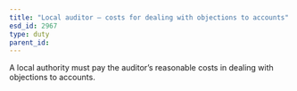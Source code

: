 ```yaml
---
title: "Local auditor – costs for dealing with objections to accounts"
esd_id: 2967
type: duty
parent_id:  
---
```


A local authority must pay the auditor’s reasonable costs in dealing with objections to accounts.

